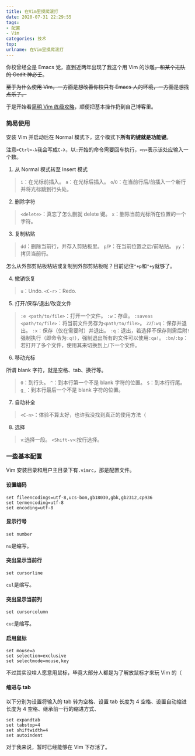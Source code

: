 ```yaml
---
title: 在Vim里摸爬滚打
date: 2020-07-31 22:29:55
tags:
- 配置
- Vim
categories: 技术
top:
urlname: 在Vim里摸爬滚打
---
```


你校曾经全是 Emacs 党，直到近两年出现了我这个用 Vim 的沙雕~~，和某个进队的 Gedit 神必壬~~。

<!-- more -->

~~至于为什么使用 Vim，一方面是想改善你校只有 Emacs 人的环境，一方面是想找点乐子。~~

于是开始看[简明 Vim 练级攻略](https://coolshell.cn/articles/5426.html)，顺便把基本操作扔到自己博客里。

### 简易使用

安装 Vim 并启动后在 Normal 模式下，这个模式下**所有的键就是功能键**。

注意`<Ctrl>-λ`我会写成`C-λ`，以`:`开始的命令需要回车执行，`<n>`表示该处应输入一个数。

1. 从 Normal 模式转至 Insert 模式

>`i`：在光标前插入。
>`a`：在光标后插入。
>`o`/`O`：在当前行后/前插入一个新行并将光标跳到行头处。

2. 删除字符

>`<delete>`：真忘了怎么删就 delete 键。
>`x`：删除当前光标所在位置的一个字符。

3. 复制粘贴

>`dd`：删除当前行，并存入剪贴板里。
>`p`/`P`：在当前位置之后/前粘贴。
>`yy`：拷贝当前行。

怎么从外部剪贴板粘贴或复制到外部剪贴板呢？目前记住`"+p`和`"+y`就够了。

4. 撤销恢复

>`u`：Undo.
>`<C-r>`：Redo.

5. 打开/保存/退出/改变文件

>`:e <path/to/file>`：打开一个文件。
>`:w`：存盘。
>`:saveas <path/to/file>`：将当前文件另存为`<path/to/file>`。
>`ZZ`/`:wq`：保存并退出。
>`:x`：保存（仅在需要时）并退出。
>`:q`：退出，若选择不保存则需后附`!`强制执行（即命令为`:q!`），强制退出所有的文件可以使用`:qa!`。
>`:bn`/`:bp`：若打开了多个文件，使用其来切换到上/下一个文件。

6. 移动光标

所谓 blank 字符，就是空格、tab、换行等。

>`0`：到行头。
>`^`：到本行第一个不是 blank 字符的位置。
>`$`：到本行行尾。
>`g_`：到本行最后一个不是 blank 字符的位置。

7. 自动补全

>`<C-n>`：体验不算太好，也许我没找到真正的使用方法（

8. 选择

>`v`:选择一段。
>`<Shift-v>`:按行选择。

### 一些基本配置

Vim 安装目录和用户主目录下有`.vimrc`，那是配置文件。

#### 设置编码

```plain
set fileencodings=utf-8,ucs-bom,gb18030,gbk,gb2312,cp936
set termencoding=utf-8
set encoding=utf-8
```

#### 显示行号

```plain
set number
```
`nu`是缩写。

#### 突出显示当前行

```plain
set cursorline
```
`cul`是缩写。

#### 突出显示当前列

```plain
set cursorcolumn
```
`cuc`是缩写。

#### 启用鼠标

```plain
set mouse=a
set selection=exclusive
set selectmode=mouse,key
```
不过其实没啥人愿意用鼠标，毕竟大部分人都是为了解放鼠标才来玩 Vim 的（

#### 缩进与 tab

以下分别为设置将输入的 tab 转为空格、设置 tab 长度为 4 空格、设置自动缩进长度为 4 空格、继承前一行的缩进方式、
```plain
set expandtab
set tabstop=4
set shiftwidth=4
set autoindent
```

对于我来说，暂时已经能够在 Vim 下存活了。